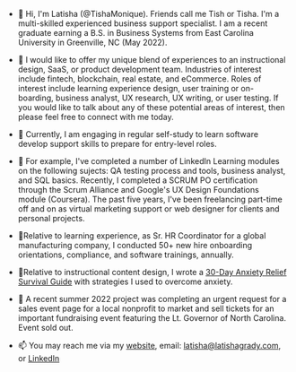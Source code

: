 - 👋 Hi, I'm Latisha (@TishaMonique). Friends call me Tish or Tisha.  I'm a multi-skilled experienced business support specialist. I am a recent graduate earning a B.S. in Business Systems from East Carolina University in Greenville, NC (May 2022). 

- 👀  I would like to offer my unique blend of experiences to an instructional design, SaaS, or product development team. Industries of interest include fintech, blockchain, real estate, and eCommerce. Roles of interest include learning experience design, user training or on-boarding, business analyst, UX research, UX writing, or user testing. If you would like to talk about any of these potential areas of interest, then please feel free to connect with me today.

- 🌱 Currently, I am engaging in regular self-study to learn software develop support skills to prepare for entry-level roles.

- 💞️ For example, I've completed a number of LinkedIn Learning modules on the following sujects: QA testing process and tools, business analyst, and SQL basics. Recently, I completed a SCRUM PO certification through the Scrum Alliance and Google's UX Design Foundations module (Coursera). The past five years, I've been freelancing part-time off and on as virtual marketing support or web designer for clients and personal projects.  

- 💞️Relative to learning experience, as Sr. HR Coordinator for a global manufacturing company, I conducted 50+ new hire onboarding orientations, compliance, and software trainings, annually.  

- 💞️Relative to instructional content design, I wrote a <a href="https://latishagrady.com/goodbye-anxiety-book//">30-Day Anxiety Relief Survival Guide</a> with strategies I used to overcome anxiety.  

- 💞️ A recent summer 2022 project was completing an urgent request for a sales event page for a local nonprofit to market and sell tickets for an important fundraising event featuring the Lt. Governor of North Carolina.  Event sold out. 

- 📫 You may reach me via my <a href="https://latishagrady.com//">website</a>, email: latisha@latishagrady.com, or <a href="https://www.linkedin.com/in/latishagradyworkshard//">LinkedIn</a>

<!---
TishaMonique/TishaMonique is a ✨ special ✨ repository because its `README.md` (this file) appears on your GitHub profile.
You can click the Preview link to take a look at your changes.
--->
